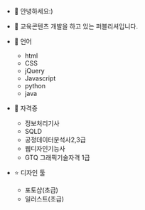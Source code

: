 - 👋 안녕하세요:)
- 👀 교육콘텐츠 개발을 하고 있는 퍼블리셔입니다.

- 🌱 언어
  - html
  - CSS
  - jQuery
  - Javascript
  - python
  - java
  
- 💞️ 자격증
  - 정보처리기사
  - SQLD
  - 공정데이터분석사2,3급
  - 웹디자인기능사
  - GTQ 그래픽기술자격 1급

- ⭐️ 디자인 툴
  - 포토샵(초급)
  - 일러스트(초급)
